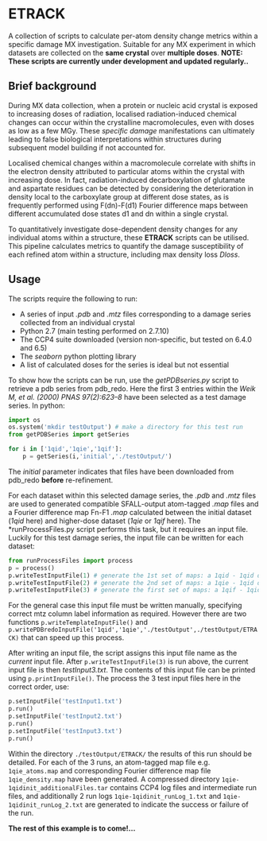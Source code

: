 # ETRACK

A collection of scripts to calculate per-atom density change metrics within a specific damage MX investigation.
Suitable for any MX experiment in which datasets are collected on the **same crystal** over **multiple doses**.
**NOTE: These scripts are currently under development and updated regularly..**


## Brief background

During MX data collection, when a protein or nucleic acid crystal is exposed to increasing doses of radiation, localised radiation-induced chemical changes can occur within the crystalline macromolecules, even with doses as low as a few MGy. These *specific damage* manifestations can ultimately leading to false biological interpretations within structures during subsequent model building if not accounted for. 

Localised chemical changes within a macromolecule correlate with shifts in the electron density attributed to particular atoms within the crystal with increasing dose. In fact, radiation-induced decarboxylation of glutamate and aspartate residues can be detected by considering the deterioration in density local to the carboxylate group at different dose states, as is frequently performed using F(dn)-F(d1) Fourier difference maps between different accumulated dose states d1 and dn within a single crystal.

To quantitatively investigate dose-dependent density changes for any individual atoms within a structure, these **ETRACK** scripts can be utilised. This pipeline calculates metrics to quantify the damage susceptibility of each refined atom within a structure, including max density loss *Dloss*.

## Usage

The scripts require the following to run:

- A series of input *.pdb* and *.mtz* files corresponding to a damage series collected from an individual crystal
- Python 2.7 (main testing performed on 2.7.10)
- The CCP4 suite downloaded (version non-specific, but tested on 6.4.0 and 6.5)
- The *seaborn* python plotting library
- A list of calculated doses for the series is ideal but not essential

To show how the scripts can be run, use the *getPDBseries.py* script to retrieve a pdb series from pdb_redo. Here the first 3 entries within the *Weik M, et al. (2000) PNAS 97(2):623–8* have been selected as a test damage series. In python:

```python
import os
os.system('mkdir testOutput') # make a directory for this test run
from getPDBSeries import getSeries

for i in ['1qid','1qie','1qif']:
	p = getSeries(i,'initial','./testOutput/')
```
The *initial* parameter indicates that files have been downloaded from pdb_redo **before** re-refinement.

For each dataset within this selected damage series, the *.pdb* and *.mtz* files are used to generated compatible SFALL-output atom-tagged *.map* files and a Fourier difference map Fn-F1 *.map* calculated between the initial dataset (*1qid* here) and higher-dose dataset (*1qie* or *1qif* here). The *runProcessFiles.py script performs this task, but it requires an input file. Luckily for this test damage series, the input file can be written for each dataset:

```python
from runProcessFiles import process
p = process()
p.writeTestInputFile(1) # generate the 1st set of maps: a 1qid - 1qid difference map
p.writeTestInputFile(2) # generate the 2nd set of maps: a 1qie - 1qid difference map
p.writeTestInputFile(3) # generate the first set of maps: a 1qif - 1qid difference map
```

For the general case this input file must be written manually, specifying correct mtz column label information as required. However there are two functions `p.writeTemplateInputFile()` and `p.writePDBredoInputFile('1qid','1qie','./testOutput',./testOutput/ETRACK)` that can speed up this process.

After writing an input file, the script assigns this input file name as the *current* input file. After `p.writeTestInputFile(3)` is run above, the current input file is then *testInput3.txt*. The contents of this input file can be printed using `p.printInputFile()`. The process the 3 test input files here in the correct order, use:

```python
p.setInputFile('testInput1.txt') 
p.run()
p.setInputFile('testInput2.txt')
p.run()
p.setInputFile('testInput3.txt')
p.run()
```

Within the directory `./testOutput/ETRACK/` the results of this run should be detailed. For each of the 3 runs, an atom-tagged map file e.g. `1qie_atoms.map` and corresponding Fourier difference map file `1qie_density.map` have been generated. A compressed directory `1qie-1qidinit_additionalFiles.tar` contains CCP4 log files and intermediate run files, and additionally 2 run logs `1qie-1qidinit_runLog_1.txt` and `1qie-1qidinit_runLog_2.txt` are generated to indicate the success or failure of the run.

**The rest of this example is to come!...**





